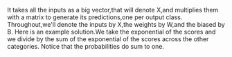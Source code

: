 It takes all the inputs as a big vector,that will denote X,and multiplies them with a matrix to generate its predictions,one per output class.
Throughout,we'll denote the inputs by X,the weights by W,and the biased by B.
Here is an example solution.We take the exponential of the scores and we divide by the sum of the exponential of the scores across the other categories.
Notice that the probabilities do sum to one.

